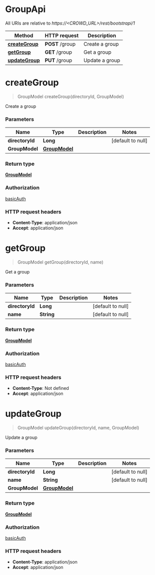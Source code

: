 # GroupApi

All URIs are relative to *https://&lt;CROWD_URL&gt;/rest/bootstrapi/1*

| Method | HTTP request | Description |
|------------- | ------------- | -------------|
| [**createGroup**](GroupApi.md#createGroup) | **POST** /group | Create a group |
| [**getGroup**](GroupApi.md#getGroup) | **GET** /group | Get a group |
| [**updateGroup**](GroupApi.md#updateGroup) | **PUT** /group | Update a group |


<a name="createGroup"></a>
# **createGroup**
> GroupModel createGroup(directoryId, GroupModel)

Create a group

### Parameters

|Name | Type | Description  | Notes |
|------------- | ------------- | ------------- | -------------|
| **directoryId** | **Long**|  | [default to null] |
| **GroupModel** | [**GroupModel**](../Models/GroupModel.md)|  | |

### Return type

[**GroupModel**](../Models/GroupModel.md)

### Authorization

[basicAuth](../README.md#basicAuth)

### HTTP request headers

- **Content-Type**: application/json
- **Accept**: application/json

<a name="getGroup"></a>
# **getGroup**
> GroupModel getGroup(directoryId, name)

Get a group

### Parameters

|Name | Type | Description  | Notes |
|------------- | ------------- | ------------- | -------------|
| **directoryId** | **Long**|  | [default to null] |
| **name** | **String**|  | [default to null] |

### Return type

[**GroupModel**](../Models/GroupModel.md)

### Authorization

[basicAuth](../README.md#basicAuth)

### HTTP request headers

- **Content-Type**: Not defined
- **Accept**: application/json

<a name="updateGroup"></a>
# **updateGroup**
> GroupModel updateGroup(directoryId, name, GroupModel)

Update a group

### Parameters

|Name | Type | Description  | Notes |
|------------- | ------------- | ------------- | -------------|
| **directoryId** | **Long**|  | [default to null] |
| **name** | **String**|  | [default to null] |
| **GroupModel** | [**GroupModel**](../Models/GroupModel.md)|  | |

### Return type

[**GroupModel**](../Models/GroupModel.md)

### Authorization

[basicAuth](../README.md#basicAuth)

### HTTP request headers

- **Content-Type**: application/json
- **Accept**: application/json

